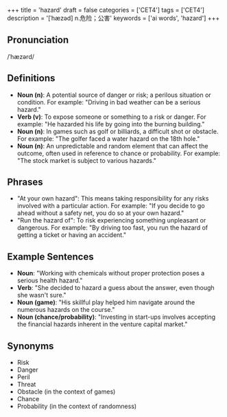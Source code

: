 +++
title = 'hazard'
draft = false
categories = ['CET4']
tags = ['CET4']
description = '[ˈhæzəd] n.危险；公害'
keywords = ['ai words', 'hazard']
+++

## Pronunciation
/ˈhæzərd/

## Definitions
- **Noun (n)**: A potential source of danger or risk; a perilous situation or condition. For example: "Driving in bad weather can be a serious hazard."
- **Verb (v)**: To expose someone or something to a risk or danger. For example: "He hazarded his life by going into the burning building."
- **Noun (n)**: In games such as golf or billiards, a difficult shot or obstacle. For example: "The golfer faced a water hazard on the 18th hole."
- **Noun (n)**: An unpredictable and random element that can affect the outcome, often used in reference to chance or probability. For example: "The stock market is subject to various hazards."

## Phrases
- "At your own hazard": This means taking responsibility for any risks involved with a particular action. For example: "If you decide to go ahead without a safety net, you do so at your own hazard."
- "Run the hazard of": To risk experiencing something unpleasant or dangerous. For example: "By driving too fast, you run the hazard of getting a ticket or having an accident."
  
## Example Sentences
- **Noun**: "Working with chemicals without proper protection poses a serious health hazard."
- **Verb**: "She decided to hazard a guess about the answer, even though she wasn't sure."
- **Noun (game)**: "His skillful play helped him navigate around the numerous hazards on the course."
- **Noun (chance/probability)**: "Investing in start-ups involves accepting the financial hazards inherent in the venture capital market."

## Synonyms
- Risk
- Danger
- Peril
- Threat
- Obstacle (in the context of games)
- Chance
- Probability (in the context of randomness)
